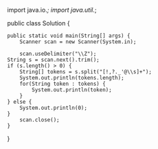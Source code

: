 import java.io.*;
import java.util.*;

public class Solution {

    public static void main(String[] args) {
        Scanner scan = new Scanner(System.in);
       
        scan.useDelimiter("\\Z");
    String s = scan.next().trim();
    if (s.length() > 0) {
        String[] tokens = s.split("[!,?._'@\\s]+");
        System.out.println(tokens.length);
        for(String token : tokens) {
            System.out.println(token);
        }
    } else {
        System.out.println(0);
    }
        scan.close();
    }
}





